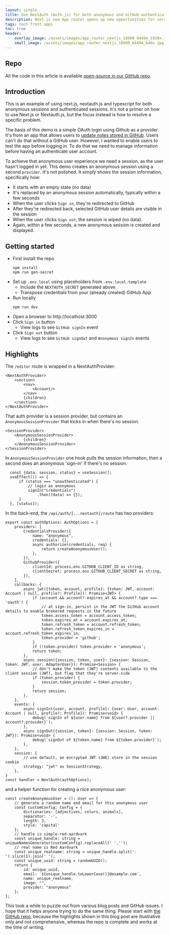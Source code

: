 ```yaml
---
layout: single
title: Use NextAuth (Auth.js) for both anonymous and GitHub-authenticated logins
description: Next.js new App router opens up new opportunities for server-side optimised app delivery
tags: tech front apps
toc: true
header:
    overlay_image: /assets/images/app_router_nextjs_18980_04494_1920x.jpg
    small_image: /assets/images/app_router_nextjs_18980_04494_640x.jpg
---
```


## Repo
All the code in this article is available [open-source in our GitHub repo](https://github.com/lightenna/nextjs-app-auth-anon-logins-example).

## Introduction
This is an example of using next.js, nextauth.js and typescript for both anonymous sessions and authenticated sessions.  It's not a primer on how to use Next.js or Nextauth.js, but the focus instead is how to resolve a specific problem.

The basis of this demo is a simple OAuth login using Github as a provider.  It's from an app that allows users to [update notes stored in GitHub](https://www.notegit.com/).  Users can't do that without a GitHub user.  However, I wanted to enable users to test the app before logging in.  To do that we need to manage information before having an authenticate user account.

To achieve that anonymous user experience we need a session, as the user hasn't logged in yet.  This demo creates an anonymous session using a second `provider`.  It's not polished.  It simply shows the session information, specifically how:

* It starts with an empty state (no data)
* It's replaced by an anonymous session automatically, typically within a few seconds
* When the user clicks `Sign in`, they're redirected to GitHub
* After they're redirected back, selected GitHub user details are visible in the session
* When the user clicks `Sign out`, the session is wiped (no data).
* Again, within a few seconds, a new anonymous session is created and displayed.

## Getting started

* First install the repo
  ```
  npm install
  npm run gen-secret
  ```
* Set up `.env.local` using placeholders from `.env.local.template`
  * Include the `NEXTAUTH_SECRET` generated above
  * Transpose credentials from your (already created) GitHub App
* Run locally
  ```
  npm run dev
  ```
* Open a browser to http://localhost:3000
* Click `Sign in` button
  * View logs to see `GitHub signIn` event
* Click `Sign out` button
  * View logs to see `GitHub signOut` and `Anonymous signIn` events

## Highlights
The `/editor` route is wrapped in a NextAuthProvider:

```
<NextAuthProvider>
    <section>
        <nav>
            <Account/>
        </nav>
        {children}
    </section>
</NextAuthProvider>
```

That auth provider is a session provider, but contains an `AnonymousSessionProvider` that kicks in when there's no session.
```
<SessionProvider>
    <AnonymousSessionProvider>
        {children}
    </AnonymousSessionProvider>
</SessionProvider>
```

In `AnonymousSessionProvider` one hook pulls the session information, then a second does an anonymous 'sign-in' if there's no session.
```
  const {data: session, status} = useSession();
  useEffect(() => {
      if (status === "unauthenticated") {
          // login as anonymous
          signIn("credentials")
              .then((data) => {});
      }
  }, [status]);
```

In the back-end, the `/api/auth/[...nextauth]/route` has two providers:
```
export const authOptions: AuthOptions = {
    providers: [
        CredentialsProvider({
            name: "anonymous",
            credentials: {},
            async authorize(credentials, req) {
                return createAnonymousUser();
            },
        }),
        GithubProvider({
            clientId: process.env.GITHUB_CLIENT_ID as string,
            clientSecret: process.env.GITHUB_CLIENT_SECRET as string,
        }),
    ],
    callbacks: {
        async jwt({token, account, profile}: {token: JWT, account: Account | null, profile?: Profile}): Promise<JWT> {
            if (account && account?.expires_at && account?.type === 'oauth') {
                // at sign-in, persist in the JWT the GitHub account details to enable brokered requests in the future
                token.access_token = account.access_token;
                token.expires_at = account.expires_at;
                token.refresh_token = account.refresh_token;
                token.refresh_token_expires_in = account.refresh_token_expires_in;
                token.provider = 'github';
            }
            if (!token.provider) token.provider = 'anonymous';
            return token;
        },
        async session({session, token, user}: {session: Session, token: JWT, user: AdapterUser}): Promise<Session> {
            // don't make the token (JWT) contents available to the client session (JWT), but flag that they're server-side
            if (token.provider) {
                session.token_provider = token.provider;
            }
            return session;
        },
    },
    events: {
        async signIn({user, account, profile}: {user: User, account: Account | null, profile?: Profile}): Promise<void> {
            debug(`signIn of ${user.name} from ${user?.provider || account?.provider}`);
        },
        async signOut({session, token}: {session: Session, token: JWT}): Promise<void> {
            debug(`signOut of ${token.name} from ${token.provider}`);
        },
    },
    session: {
        // use default, an encrypted JWT (JWE) store in the session cookie
        strategy: "jwt" as SessionStrategy,
    },
}
const handler = NextAuth(authOptions);
```

and a helper function for creating a nice anonymous user:
```
const createAnonymousUser = (): User => {
    // generate a random name and email for this anonymous user
    const customConfig: Config = {
        dictionaries: [adjectives, colors, animals],
        separator: '-',
        length: 3,
        style: 'capital'
    };
    // handle is simple-red-aardvark
    const unique_handle: string = uniqueNamesGenerator(customConfig).replaceAll(' ','');
    // real name is Red Aardvark
    const unique_realname: string = unique_handle.split('-').slice(1).join(' ');
    const unique_uuid: string = randomUUID();
    return {
        id: unique_uuid,
        email: `${unique_handle.toLowerCase()}@example.com`,
        name: unique_realname,
        image: "",
        provider: "anonymous"
    };
};
```

This took a while to puzzle out from various blog posts and GitHub issues.  I hope that it helps anyone trying to do the same thing.  Please start with [the GitHub repo](https://github.com/lightenna/nextjs-app-auth-anon-logins-example), because the highlights shown in this blog post are illustrative only and not comprehensive, whereas the repo is complete and works at the time of writing.
